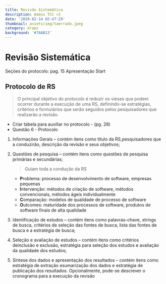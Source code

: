 ```yaml
---
title: Revisão $istemática
description: Adeus TCC <3
date: '2020-02-14 02:47:29'
thumbnail: assets/img/taerrado.jpeg
category: drops
background: '#7AAB13'
---
```

# Revisão Sistemática

Seções do protocolo: pag. 15 Apresentação Start



## Protocolo de RS

> O principal objetivo do protocolo é reduzir os vieses que podem ocorrer durante a execução de uma RS, definindo-se estratégias, critérios e formulários que serão seguidos pelos pesquisadores que realizarão a revisão.

*  Criar tabela para auxiliar no protocolo - (pg. 28)
*  Questão 6 - Protocolo

1. Informações Gerais – contém itens como título da RS,pesquisadores que a conduzirão, descrição da revisão e seus objetivos;
2. Questões de pesquisa – contém itens como questões de pesquisa primárias e secundárias;

   > Guiam toda a condução da RS



   * **P**roblema: processo de desenvolvimento de software, empresas pequenas
   * **I**ntervenção: métodos de criação de software, métodos convencionais, métodos ágeis individualmente
   * **C**omparação: modelos de qualidade de processo de software
   * **O**utcomes: maturidade dos processos de software, produtos de software finais de alta qualidade


3. Identificação de estudos – contém itens como palavras-chave, strings de busca, critérios de seleção das fontes de busca, lista das fontes de busca e a estratégia de busca;
4. Seleção e avaliação de estudos – contém itens como critérios deinclusão e exclusão, estratégia para seleção dos estudos e avaliação da qualidade dos estudos;
5. Síntese dos dados e apresentação dos resultados – contém itens como estratégia de extração esumarização dos dados e estratégia de publicação dos resultados. Opcionalmente, pode-se descrever o cronograma para a execução da revisão
